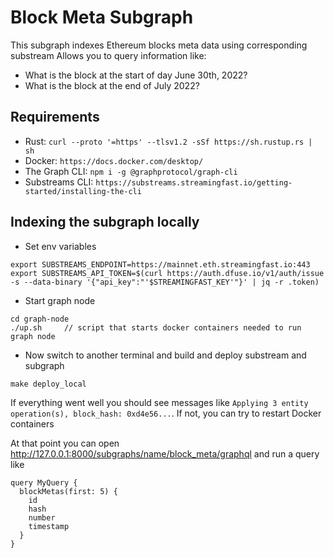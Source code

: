 # Block Meta Subgraph

This subgraph indexes Ethereum blocks meta data using corresponding substream
Allows you to query information like:
- What is the block at the start of day June 30th, 2022?
- What is the block at the end of July 2022?

## Requirements

- Rust: `curl --proto '=https' --tlsv1.2 -sSf https://sh.rustup.rs | sh`
- Docker: `https://docs.docker.com/desktop/`
- The Graph CLI: `npm i -g @graphprotocol/graph-cli`
- Substreams CLI: `https://substreams.streamingfast.io/getting-started/installing-the-cli`

## Indexing the subgraph locally

- Set env variables
```
export SUBSTREAMS_ENDPOINT=https://mainnet.eth.streamingfast.io:443
export SUBSTREAMS_API_TOKEN=$(curl https://auth.dfuse.io/v1/auth/issue -s --data-binary '{"api_key":"'$STREAMINGFAST_KEY'"}' | jq -r .token)
```
- Start graph node
```
cd graph-node
./up.sh     // script that starts docker containers needed to run graph node
```
- Now switch to another terminal and build and deploy substream and subgraph
```
make deploy_local
```

If everything went well you should see messages like `Applying 3 entity operation(s), block_hash: 0xd4e56...`.
If not, you can try to restart Docker containers

At that point you can open http://127.0.0.1:8000/subgraphs/name/block_meta/graphql and run a query like
```
query MyQuery {
  blockMetas(first: 5) {
    id
    hash
    number
    timestamp
  }
}
```